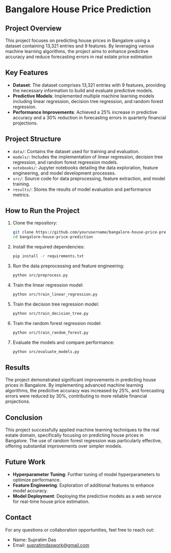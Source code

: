 # Bangalore House Price Prediction

## Project Overview

This project focuses on predicting house prices in Bangalore using a dataset containing 13,321 entries and 9 features. By leveraging various machine learning algorithms, the project aims to enhance predictive accuracy and reduce forecasting errors in real estate price estimation

## Key Features

- **Dataset**: The dataset comprises 13,321 entries with 9 features, providing the necessary information to build and evaluate predictive models.
- **Predictive Models**: Implemented multiple machine learning models including linear regression, decision tree regression, and random forest regression.
- **Performance Improvements**: Achieved a 25% increase in predictive accuracy and a 30% reduction in forecasting errors in quarterly financial projections.

## Project Structure

- `data/`: Contains the dataset used for training and evaluation.
- `models/`: Includes the implementation of linear regression, decision tree regression, and random forest regression models.
- `notebooks/`: Jupyter notebooks detailing the data exploration, feature engineering, and model development processes.
- `src/`: Source code for data preprocessing, feature extraction, and model training.
- `results/`: Stores the results of model evaluation and performance metrics.

## How to Run the Project

1. Clone the repository:
   ```bash
   git clone https://github.com/yourusername/bangalore-house-price-prediction.git
   cd bangalore-house-price-prediction
   ```

2. Install the required dependencies:
   ```bash
   pip install -r requirements.txt
   ```

3. Run the data preprocessing and feature engineering:
   ```bash
   python src/preprocess.py
   ```

4. Train the linear regression model:
   ```bash
   python src/train_linear_regression.py
   ```

5. Train the decision tree regression model:
   ```bash
   python src/train_decision_tree.py
   ```

6. Train the random forest regression model:
   ```bash
   python src/train_random_forest.py
   ```

7. Evaluate the models and compare performance:
   ```bash
   python src/evaluate_models.py
   ```

## Results

The project demonstrated significant improvements in predicting house prices in Bangalore. By implementing advanced machine learning algorithms, the predictive accuracy was increased by 25%, and forecasting errors were reduced by 30%, contributing to more reliable financial projections.

## Conclusion

This project successfully applied machine learning techniques to the real estate domain, specifically focusing on predicting house prices in Bangalore. The use of random forest regression was particularly effective, offering substantial improvements over simpler models.

## Future Work

- **Hyperparameter Tuning**: Further tuning of model hyperparameters to optimize performance.
- **Feature Engineering**: Exploration of additional features to enhance model accuracy.
- **Model Deployment**: Deploying the predictive models as a web service for real-time house price estimation.

## Contact

For any questions or collaboration opportunities, feel free to reach out:

- Name: Supratim Das
- Email: supratimdaswork@gmail.com
